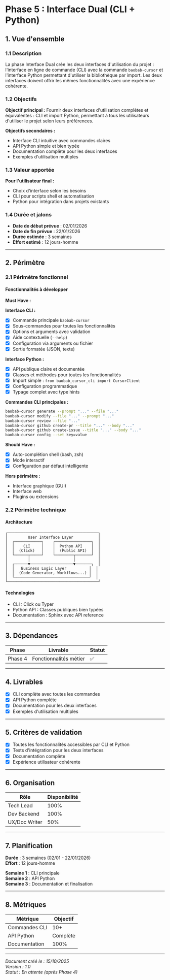 # Phase 5 : Interface Dual (CLI + Python)

## 1. Vue d'ensemble

### 1.1 Description
La phase Interface Dual crée les deux interfaces d'utilisation du projet : l'interface en ligne de commande (CLI) avec la commande `baobab-cursor` et l'interface Python permettant d'utiliser la bibliothèque par import. Les deux interfaces doivent offrir les mêmes fonctionnalités avec une expérience cohérente.

### 1.2 Objectifs
**Objectif principal :**
Fournir deux interfaces d'utilisation complètes et équivalentes : CLI et import Python, permettant à tous les utilisateurs d'utiliser le projet selon leurs préférences.

**Objectifs secondaires :**
- Interface CLI intuitive avec commandes claires
- API Python simple et bien typée
- Documentation complète pour les deux interfaces
- Exemples d'utilisation multiples

### 1.3 Valeur apportée
**Pour l'utilisateur final :**
- Choix d'interface selon les besoins
- CLI pour scripts shell et automatisation
- Python pour intégration dans projets existants

### 1.4 Durée et jalons
- **Date de début prévue** : 02/01/2026
- **Date de fin prévue** : 22/01/2026
- **Durée estimée** : 3 semaines
- **Effort estimé** : 12 jours-homme

---

## 2. Périmètre

### 2.1 Périmètre fonctionnel

#### Fonctionnalités à développer
**Must Have :**

**Interface CLI :**
- [X] Commande principale `baobab-cursor`
- [X] Sous-commandes pour toutes les fonctionnalités
- [X] Options et arguments avec validation
- [X] Aide contextuelle (`--help`)
- [X] Configuration via arguments ou fichier
- [X] Sortie formatée (JSON, texte)

**Interface Python :**
- [X] API publique claire et documentée
- [X] Classes et méthodes pour toutes les fonctionnalités
- [X] Import simple : `from baobab_cursor_cli import CursorClient`
- [X] Configuration programmatique
- [X] Typage complet avec type hints

**Commandes CLI principales :**
```bash
baobab-cursor generate --prompt "..." --file "..."
baobab-cursor modify --file "..." --prompt "..."
baobab-cursor review --file "..."
baobab-cursor github create-pr --title "..." --body "..."
baobab-cursor github create-issue --title "..." --body "..."
baobab-cursor config --set key=value
```

**Should Have :**
- [X] Auto-complétion shell (bash, zsh)
- [X] Mode interactif
- [X] Configuration par défaut intelligente

**Hors périmètre :**
- Interface graphique (GUI)
- Interface web
- Plugins ou extensions

### 2.2 Périmètre technique

#### Architecture
```
┌────────────────────────────────────────┐
│         User Interface Layer           │
│  ┌────────────┐    ┌────────────────┐  │
│  │    CLI     │    │  Python API    │  │
│  │  (Click)   │    │  (Public API)  │  │
│  └──────┬─────┘    └────────┬───────┘  │
│         │                   │          │
│  ┌──────▼───────────────────▼───────┐  │
│  │   Business Logic Layer          │  │
│  │  (Code Generator, Workflows...) │  │
│  └─────────────────────────────────┘  │
└────────────────────────────────────────┘
```

#### Technologies
- CLI : Click ou Typer
- Python API : Classes publiques bien typées
- Documentation : Sphinx avec API reference

---

## 3. Dépendances

| Phase | Livrable | Statut |
|-------|----------|--------|
| Phase 4 | Fonctionnalités métier | ✅ |

---

## 4. Livrables

- [X] CLI complète avec toutes les commandes
- [X] API Python complète
- [X] Documentation pour les deux interfaces
- [X] Exemples d'utilisation multiples

---

## 5. Critères de validation

- [X] Toutes les fonctionnalités accessibles par CLI et Python
- [X] Tests d'intégration pour les deux interfaces
- [X] Documentation complète
- [X] Expérience utilisateur cohérente

---

## 6. Organisation

| Rôle | Disponibilité |
|------|---------------|
| Tech Lead | 100% |
| Dev Backend | 100% |
| UX/Doc Writer | 50% |

---

## 7. Planification

**Durée** : 3 semaines (02/01 - 22/01/2026)  
**Effort** : 12 jours-homme

**Semaine 1** : CLI principale  
**Semaine 2** : API Python  
**Semaine 3** : Documentation et finalisation

---

## 8. Métriques

| Métrique | Objectif |
|----------|----------|
| Commandes CLI | 10+ |
| API Python | Complète |
| Documentation | 100% |

---

*Document créé le : 15/10/2025*  
*Version : 1.0*  
*Statut : En attente (après Phase 4)*

